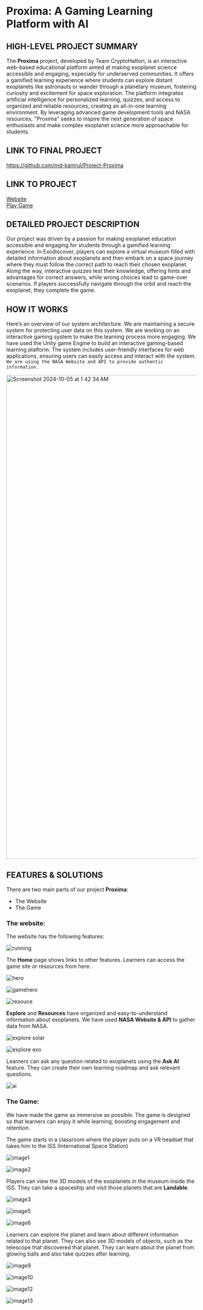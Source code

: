 # Proxima: A Gaming Learning Platform with AI

## HIGH-LEVEL PROJECT SUMMARY
The **Proxima** project, developed by Team CryptoHattori, is an interactive web-based educational platform aimed at making exoplanet science accessible and engaging, especially for underserved communities. It offers a gamified learning experience where students can explore distant exoplanets like astronauts or wander through a planetary museum, fostering curiosity and excitement for space exploration. The platform integrates artificial intelligence for personalized learning, quizzes, and access to organized and reliable resources, creating an all-in-one learning environment. By leveraging advanced game development tools and NASA resources, "Proxima" seeks to inspire the next generation of space enthusiasts and make complex exoplanet science more approachable for students.

## LINK TO FINAL PROJECT
https://github.com/md-kamrul/Project-Proxima

## LINK TO PROJECT
[Website](https://proxima-7dac8.web.app/) <br/>
[Play Game](https://imtiazahmeddipto.itch.io/exo-descover?secret=kA0tbMAYvx04K6A5yP9PjmToe4)

## DETAILED PROJECT DESCRIPTION
Our project was driven by a passion for making exoplanet education accessible and engaging for students through a gamified learning experience. In Exodiscover, players can explore a virtual museum filled with detailed information about exoplanets and then embark on a space journey where they must follow the correct path to reach their chosen exoplanet. Along the way, interactive quizzes test their knowledge, offering hints and advantages for correct answers, while wrong choices lead to game-over scenarios. If players successfully navigate through the orbit and reach the exoplanet, they complete the game.

## HOW IT WORKS
Here’s an overview of our system architecture. We are maintaining a secure system for protecting user data on this system. We are working on an interactive gaming system to make the learning process more engaging. We have used the Unity game Engine to build an interactive gaming-based learning platform. The system includes user-friendly interfaces for web applications, ensuring users can easily access and interact with the system. `We are using the NASA Website and API to provide authentic information.`


<img width="1279" alt="Screenshot 2024-10-05 at 1 42 34 AM" src="https://github.com/user-attachments/assets/04e7f3ef-f54c-4435-af89-14f6b7fe3f0a">

## FEATURES & SOLUTIONS
There are two main parts of our project **Proxima**:
- The Website
- The Game

### The website:

The website has the following features:

![running](https://github.com/user-attachments/assets/e049a73a-f6be-4843-b668-d5fabbd84060)

The **Home** page shows links to other features. Learners can access the game site or resources from here.

![hero](https://github.com/user-attachments/assets/1f4457e6-0aee-4152-a880-cb715566db52)

![gamehero](https://github.com/user-attachments/assets/ecf303fd-53ca-406f-8009-ed554a2dfc2d)

![resouce](https://github.com/user-attachments/assets/79b64b3b-3e02-4c81-b757-533641eeb221)

**Explore** and **Resources** have organized and easy-to-understand information about exoplanets. We have used **NASA Website & API** to gather data from NASA. 

![explore solar](https://github.com/user-attachments/assets/e9d8ef27-50d9-4042-9c9e-f8ed44f65589)

![explore exo](https://github.com/user-attachments/assets/98a970ef-b782-4da1-b9fe-c09ba6d16a66)

Learners can ask any question related to exoplanets using the **Ask AI** feature. They can create their own learning roadmap and ask relevant questions.

![ai](https://github.com/user-attachments/assets/36a3b66d-b026-4d54-aec3-fe43b790d7ba)

### The Game:

We have made the game as immersive as possible. The game is designed so that learners can enjoy it while learning, boosting engagement and retention. 

The game starts in a classroom where the player puts on a VR headset that takes him to the ISS (International Space Station)

![image1](https://github.com/user-attachments/assets/e90cc8cd-1a00-482d-8daf-ab0bd09b76ca)

![image2](https://github.com/user-attachments/assets/1e34e952-f96e-4a0d-ab36-1c7b4b155657)

Players can view the 3D models of the exoplanets in the museum inside the ISS. They can take a spaceship and visit those planets that are **Landable**.

![image3](https://github.com/user-attachments/assets/d31043b8-1c11-446d-b1d6-f27b077e3a3a)

![image5](https://github.com/user-attachments/assets/52af1141-2c49-4694-acc3-f9abeb82cfce)

![image6](https://github.com/user-attachments/assets/eac60a9f-3558-42dc-931f-b43a9185b80f)

Learners can explore the planet and learn about different information related to that planet. They can also see 3D models of objects, such as the telescope that discovered that planet. They can learn about the planet from glowing balls and also take quizzes after learning.

![image9](https://github.com/user-attachments/assets/61198ec7-ee93-477d-856f-101f046d943b)

![image10](https://github.com/user-attachments/assets/2cfc3499-e3de-471a-ae32-3a217a89a3e9)

![image12](https://github.com/user-attachments/assets/4b47692a-f6d5-4d83-bc4f-64a11ab441e4)

![image13](https://github.com/user-attachments/assets/48ec7cf0-963f-4b4f-ab02-6c4e649a2799)
